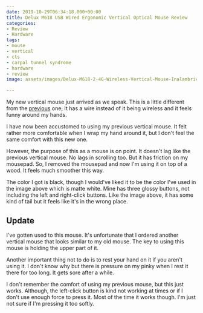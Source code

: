 ```yaml
---
date: 2019-10-29T06:34:18.000+00:00
title: Delux M618 USB Wired Ergonomic Vertical Optical Mouse Review
categories:
- Review
- Hardware
tags:
- mouse
- vertical
- cts
- carpal tunnel syndrome
- hardware
- review
image: assets/images/Delux-M618-2-4G-Wireless-Vertical-Mouse-Inalambrico-Ergonomic-1600-DPI-USB-Wired-Optical-Mouse-with.jpg

---
```

My new vertical mouse just arrived as we speak. This is a little different from the [previous](http://fluttergeek.com/blog/using-vertical-mouse-my-take/ "Vertical Mouse") one; It has a wire instead of it being wireless and it feels funny around my hands.

I have now been accustomed to using my previous vertical mouse. It felt rather more comfortable when I wrap my hand around it, but I don't feel the same comfort with this new one.

However, the purpose of this as a mouse is on point. It doesn't lag like the previous vertical mouse. No lags in scrolling too. But it has friction on my mousepad. So, I removed the mousepad and now I'm using it on top of a wood. It feels much smoother this way.

The color I got is black, though I would've liked it to be the color I've used in the image above which is matte white. Mine has three glossy buttons, not including the left and right-click buttons. Like the image above, it has some kind of tail but it feels like it's in the wrong place.

## Update

I've gotten used to this mouse. It's unfortunate that I ordered another vertical mouse that looks similar to my old mouse. The key to using this mouse is holding the upper part of it. 

Another important thing not to do is to rest your hand on it if you aren't using it. I don't know why but there is pressure on my pinky when I rest it there for too long. It gets sore after a while.

I don't remember the comfort of using my previous mouse, but this just works. Although, the left-click button is kind not working at times or if I don't use enough force to press it. Most of the time it works though. I'm just not sure if I'm pressing it too softly.